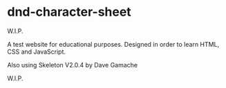# dnd-character-sheet

W.I.P.

A test website for educational purposes.
Designed in order to learn HTML, CSS and JavaScript.

Also using Skeleton V2.0.4 by Dave Gamache

W.I.P.
